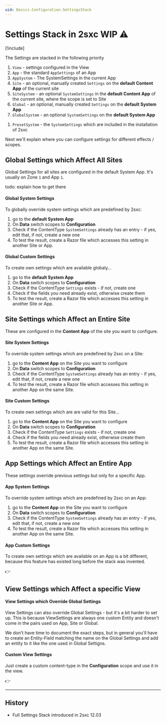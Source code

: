 ```yaml
---
uid: Basics.Configuration.SettingsStack
---
```


# Settings Stack in 2sxc WIP ⚠

[!include[](~/basics/stack/_shared-float-summary.md)]
<style>.context-box-summary .data-configuration { visibility: visible; }</style>


The Settings are stacked in the following priority

1. `View` - settings configured in the View
1. `App` - the standard `AppSettings` of an App
1. `AppSystem` - The SystemSettings in the current App
1. `Site` - an optional, manually created `Settings` on the **default Content App** of the current site
1. `SiteSystem` - an optional `SystemSettings` in the **default Content App** of the current site, where the scope is set to Site
1. `Global` - an optional, manually created `Settings` on the **default System App**
1. `GlobalSystem` - an optional `SystemSettings` on the **default System App**
<!-- 1. `Preset` - todo -->
1. `PresetSystem` - the `SystemSettings` which are included in the installation of 2sxc


Next we'll explain where you can configure settings for different effects / scopes.

## Global Settings which Affect All Sites

Global Settings for all sites are configured in the default System App. It's usually on Zone `1` and App `1`.

todo: explain how to get there

#### Global System Settings

To globally override system settings which are predefined by 2sxc:

1. go to the **default System App** 
1. On **Data** switch scopes to **Configuration**
1. Check if the ContentType `SystemSettings` already has an entry - if yes, edit that, if not, create a new one
1. To test the result, create a Razor file which accesses this setting in another Site or App. 

#### Global Custom Settings

To create own settings which are available globaly...

1. go to the **default System App** 
1. On **Data** switch scopes to **Configuration**
1. Check if the ContentType `Settings` exists - if not, create one
1. Check if the fields you need already exist, otherwise create them
1. To test the result, create a Razor file which accesses this setting in another Site or App. 

## Site Settings which Affect an Entire Site

These are configured in the **Content App** of the site you want to configure. 

#### Site System Settings

To override system settings which are predefined by 2sxc on a Site:

1. go to the **Content App** on the Site you want to configure
1. On **Data** switch scopes to **Configuration**
1. Check if the ContentType `SystemSettings` already has an entry - if yes, edit that, if not, create a new one
1. To test the result, create a Razor file which accesses this setting in another App on the same Site. 


#### Site Custom Settings

To create own settings which are are valid for this Site...

1. go to the **Content App** on the Site you want to configure
1. On **Data** switch scopes to **Configuration**
1. Check if the ContentType `Settings` exists - if not, create one
1. Check if the fields you need already exist, otherwise create them
1. To test the result, create a Razor file which accesses this setting in another App on the same Site. 


## App Settings which Affect an Entire App

These settings override previous settings but only for a specific App. 

#### App System Settings

To override system settings which are predefined by 2sxc on an App:

1. go to the **Content App** on the Site you want to configure
1. On **Data** switch scopes to **Configuration**
1. Check if the ContentType `SystemSettings` already has an entry - if yes, edit that, if not, create a new one
1. To test the result, create a Razor file which accesses this setting in another App on the same Site. 


#### App Custom Settings

To create own settings which are available on an App is a bit different, because this feature has existed long before the stack was invented. 

👉 [](xref:Basics.App.Settings)

## View Settings which Affect a specific View

#### View Settings which Override Global Settings

View Settings can also override Global Settings - but it's a bit harder to set up. This is because ViewSettings are always one custom Entity and doesn't come in the pairs used on App, Site or Global. 

We don't have time to document the exact steps, but in general you'll have to create an Entity-Field matching the name on the Global Settings and add an entity to it like the one used in Global Settigns. 

#### Custom View Settings

Just create a custom content-type in the **Configuration** scope and use it in the view. 

👉 [](xref:Basics.App.Views.Settings)

---

## History

* Full Settings Stack introduced in 2sxc 12.03
